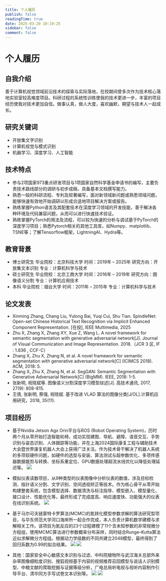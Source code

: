 ```yaml
---
title: 个人履历
publish: false
readingTime: true
date: 2025-03-20 10:19:25
sidebar: false
comment: false
---
```


# 个人履历

## 自我介绍
善于计算机视觉领域前沿技术的探索与实际落地，在校期间曾多次作为技术核心落地实验室较高难度项目。科研过程的系统性训练使我的技术更进一步，丰富的项目经历使我对技术更加自信。做事认真，做人大度，喜欢幽默，期望与技术人一起成长。

## 研究关键词
- 开放集文字识别
- 计算机视觉与模式识别
- 机器学习、深度学习、人工智能

## 技术特点

- 参与2项国家973重点研发项目与1项国家自然科学基金申请书的编写，主要负责技术路线部分的调研与初步成稿，具备基本文档撰写能力。
- 熟悉一般的科研流程、专利及软著编写，面对新领域新问题或熟悉领域问题，能够快速有效地开始调研以形成合适地项目解决方案或报告。
- 熟练掌握Python语言及其配套技术在深度学习领域的开发技能，善于解决各种环境及代码兼容问题，从而可以进行快速技术验证。
- 熟练掌握PyTorch的用法及流程，可以较为快速的分析与调试基于PyTorch的深度学习项目；熟悉Pytorch相关的其他工具库，如Numpy、matplotlib、TSNE等；了解Tensorflow框架，LightningAI、Hydra等。

## 教育背景

- 博士研究生
  毕业院校：北京科技大学             时间：2019年 – 2025年
  研究方向：开放集文本识别         专业：计算机科学与技术
- 硕士研究生
  毕业院校：北京工商大学             时间：2016年 – 2019年
  研究方向：图像语义分割             专业：计算机应用技术
- 本科
  毕业院校：烟台大学                     时间：2011年 – 2015年
  专业：计算机科学与技术

## 论文发表
- Xinming Zhang, Chang Liu, Yulong Bai, Yuqi Cui, Shu Tian. SpindleNet: Open-set Chinese Historical Text Recognition via Implicit Enhanced Component Representation. [在投], IEEE Multimedia, 2025
- Zhu X, Zhang X, Zhang XY, Xue Z, Wang L. A novel framework for semantic segmentation with generative adversarial network[J]. Journal of Visual Communication and Image Representation. 2018.（JCR 3 区, IF : 1.836 , CCF-C）
- Zhang X, Zhu X, Zhang N, et al. A novel framework for semantic segmentation with generative adversarial network[C] (ICIMCS 2018). ACM, 2018: 5.
- Zhang X, Zhu X, Zhang N, et al. SegGAN: Semantic Segmentation with Generative Adversarial Network[C] (BigMM). IEEE, 2018: 1-5.
- 张新明, 祝晓斌等. 图像语义分割深度学习模型综述[J]. 高技术通讯, 2017, 27(9): 808-815.
- 王倩, 张新明, 蔡强, 祝晓斌. 基于改进 VLAD 算法的图像分类[J/OL].计算机应用研究，2018, 35(11).

## 项目经历
- 基于Nvidia Jetson Agx Orin平台与ROS (Robot Operating System)，历时两个月从零开始打造智能轮椅，成功实现建图、导航、避障、语音交互、手势识别与姿态识别、人体跟踪等功能，并在上海2024国际康复工程与辅助技术大会暨世界康复机器人大会上获得广泛关注。作为技术骨干解决了机器人系统的多项软硬件问题，如硬件的选型与安装、算法测试与超参数优化、多项传感器数据裁剪与转换、坐标系重定位、GPU数据处理超流水线优化以降低处理延迟等。
![](https://cdn.jsdelivr.net/gh/makaspacex/PictureZone@main/picgo/202503201631855.png)

- 模拟仪表读数项目，从9种类型的仪表图像中分析仪表的数值，涉及目标检测、指针语义分割、文字识别、空间透视矫正等技术。作为核心骨干从零开始构建整套系统，包含模型选择、数据清洗与标注指导、模型嵌入、模型量化、接口设计、性能优化等，最终形成了完成度高、响应速度快、功能强大的仪表在线识别系统。
![](https://cdn.jsdelivr.net/gh/makaspacex/PictureZone@main/picgo/202503201639758.png)

- 基于马尔可夫链蒙特卡罗算法(MCMC)的氮转化模型参数求解的算法研究型项目，与华东师范大学河口海岸所一起合作完成，本人负责计算机数学建模与求解相关工作。该项目为氮反应的23个过程建模了11个含未知参数的非常规微分方程组，使用MCMC算法进行参数概率分布采样，同时结合Runge–Kutta算法近似求解微分方程组。根据动力学级数的不同共建立2048模型，最终得到了回归系数为0.99的拟合结果。
![](https://cdn.jsdelivr.net/gh/makaspacex/PictureZone@main/picgo/202503201642411.png)
![](https://cdn.jsdelivr.net/gh/makaspacex/PictureZone@main/picgo/202503201643398.png)

- 其他：国家安全中心敏感文本识别与过滤、中科院植物所与武汉海关总部外来杂草图像细粒度识别、搜狐视频基于内容的视频推荐召回模型与说话人识别模型、中粮文献的爬取挖掘与证据等级分析，广电总局听电视与视听内容制作引导平台、清华同方手写试卷文本识别等。
![](https://cdn.jsdelivr.net/gh/makaspacex/PictureZone@main/picgo/202503201645117.png)
![](https://cdn.jsdelivr.net/gh/makaspacex/PictureZone@main/picgo/202503201646871.png)